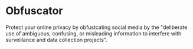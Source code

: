 # Obfuscator
Protect your online privacy by obfustcating social media by the "deliberate use of ambiguous, confusing, or misleading information to interfere with surveillance and data collection projects".
